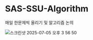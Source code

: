 # SAS-SSU-Algorithm
매일 한문제씩 올리기 및 알고리즘 논의

![스크린샷 2025-07-05 오후 3 56 50](https://github.com/user-attachments/assets/c7cdaa33-db5e-46cb-9fff-8bfbb478d4ec)
